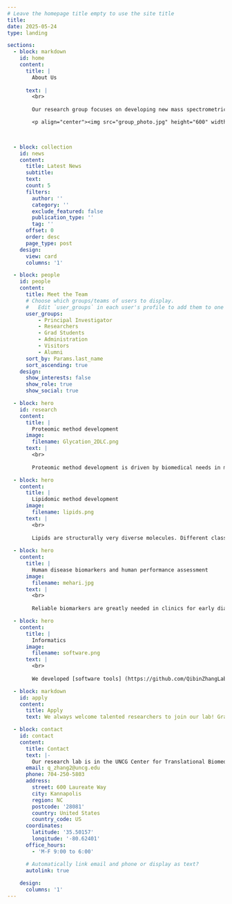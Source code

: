 ```yaml
---
# Leave the homepage title empty to use the site title
title:
date: 2025-05-24
type: landing

sections:
  - block: markdown
    id: home
    content:
      title: |
        About Us
      
      text: |
        <br>
        
        Our research group focuses on developing new mass spectrometric capabilities for measurement of biomolecules and the clinical applications of proteomics, lipidomics, and metabolomics. We aim for identification of early disease biomarkers and systems biological understanding of the pathogenic mechanisms underlying human diseases. 

        <p align="center"><img src="group_photo.jpg" height="600" width="800" </p>


  
  - block: collection
    id: news
    content:
      title: Latest News
      subtitle:
      text:
      count: 5
      filters:
        author: ''
        category: ''
        exclude_featured: false
        publication_type: ''
        tag: ''
      offset: 0
      order: desc
      page_type: post
    design:
      view: card
      columns: '1'

  - block: people
    id: people
    content:
      title: Meet the Team
      # Choose which groups/teams of users to display.
      #   Edit `user_groups` in each user's profile to add them to one or more of these groups.
      user_groups:
          - Principal Investigator
          - Researchers
          - Grad Students
          - Administration
          - Visitors
          - Alumni
      sort_by: Params.last_name
      sort_ascending: true
    design:
      show_interests: false
      show_role: true
      show_social: true

  - block: hero
    id: research
    content:
      title: |
        Proteomic method development
      image:
        filename: Glycation_2DLC.png
      text: |
        <br>
        
        Proteomic method development is driven by biomedical needs in measurement sensitivity, specificity and throughout. Many post-translational modifications to proteins are low abundant, accurate analysis of protein PTM requires specific enrichment methods. We developed online boronic affinity enrichment method for 2DLC-MS/MS analysis of glycated proteins, which has been used in identification of biomarkers to glycemic control and diabetic complications. We also developed laser capture microdissection-based methods for spatial proteomics to investigate the pathologies assoicated with specific cell types in a tissue. In addition, we developed streamlined method for highthroughout plasma protemics with improved proteome coverage, reproducibility and robustness. 

  - block: hero
    content:
      title: |
        Lipidomic method development
      image:
        filename: lipids.png
      text: |
        <br>
        
        Lipids are structurally very diverse molecules. Different classes of lipids have different chemical properties, which makes their separation and identification from a complex biological sample very challenging.  We developed methods for comprehensive lipidomic analysis, which include offline 2DLC separation coupled with high resolution mass spectrometry, novel ion chemistry OzNOxESI for determination of C=C unsaturation within lipids, isobaric chemical labeling for more sensitive and multiplexed analysis of gangliosides, and very specific method for distinguishing isomeric oxylipins. 
        
  - block: hero
    content:
      title: |
        Human disease biomarkers and human performance assessment
      image:
        filename: mehari.jpg
      text: |
        <br>
        
        Reliable biomarkers are greatly needed in clinics for early diagnosis of human diseases and for assessment of human performance. Our lab is the first one reported the most comprehensive profiling of longitudinal plasma proteome changes during childhood development. Applying proteomics and lipidomics, we have identified panels of proteins that predict the onset of type 1 diabetes, established gangliosides as critical factors in hepatitus A virus entry into the host cells and assessed many functional foods in their effect on mitigating the inflammation induced by intensive exercise. This line of research is typically done collaboratively with renowned scientists and clinicians in diabetes, hepatitis, virology and sports medicine. 

  - block: hero
    content:
      title: |
        Informatics
      image:
        filename: software.png
      text: |
        <br>
        
        We developed [software tools] (https://github.com/QibinZhangLab) for automated processing of isotopic labeling mass spectrometry data and of the data generated by the novel OzNOxESI ion chemistry for C=C position analysis in lipids. Developing niche software to facilitate mass spectrometric data processing and data visualization will be a continous focus area in our research.

  - block: markdown
    id: apply
    content:
      title: Apply
      text: We always welcome talented researchers to join our lab! Graduate students who wish to pursue a PhD or MS degree in Chemistry, please submit your application through the [graduate program](https://chem.uncg.edu/#academics) in the Department of Chemistry & Biochemistry of UNCG. If you are interested in joining us as a postdoctoral researcher or a research scientist, please contact Dr. Zhang, include a CV and a statement of your research interests and skills and how they align with our research projects.

  - block: contact
    id: contact
    content:
      title: Contact
      text: |-
        Our research lab is in the UNCG Center for Translational Biomedical Research, located on the beautiful North Carolina Research Campus in the thriving downtown Kannapolis, a suburb of Charlotte.
      email: q_zhang2@uncg.edu
      phone: 704-250-5803
      address:
        street: 600 Laureate Way
        city: Kannapolis
        region: NC
        postcode: '28081'
        country: United States
        country_code: US
      coordinates:
        latitude: '35.50157'
        longitude: '-80.62401'
      office_hours:
        - 'M-F 9:00 to 6:00'

      # Automatically link email and phone or display as text?
      autolink: true
    
    design:
      columns: '1'
---
```

